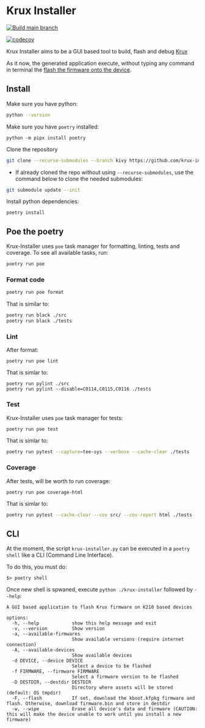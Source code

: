 # Krux Installer

[![Build main branch](https://github.com/selfcustody/krux-installer/actions/workflows/build.yml/badge.svg?branch=main)](https://github.com/selfcustody/krux-installer/actions/workflows/build.yml)

[![codecov](https://codecov.io/gh/qlrd/krux-installer/tree/kivy/graph/badge.svg?token=KD41H20MYS)](https://codecov.io/gh/qlrd/krux-installer)

Krux Installer aims to be a GUI based tool to build,
flash and debug [Krux](https://github.com/selfcustody/krux)

As it now, the generated application execute, without typing any
command in terminal the [flash the firmware onto the device](https://selfcustody.github.io/krux/getting-started/installing/#flash-the-firmware-onto-the-device).


## Install

Make sure you have python:

```bash
python --version
```

Make sure you have `poetry` installed:

```b̀ash
python -m pipx install poetry
````

Clone the repository
```bash
git clone --recurse-submodules --branch kivy https://github.com/krux-installer.git
```

* If already cloned the repo without using `--recurse-submodules`, use the command below to clone the needed submodules:
```bash
git submodule update --init
```

Install python dependencies:

```b̀ash
poetry install
```

## Poe the poetry

Krux-Installer uses `poe` task manager for formatting, linting,
tests and coverage. To see all available tasks, run:

```bash
poetry run poe
```


### Format code

```bash
poetry run poe format
```

That is similar to:

```bash
poetry run black ./src
poetry run black ./tests
```

### Lint

After format:

```
poetry run poe lint
```

That is simlar to:

```
poetry run pylint ./src
poetry run pylint --disable=C0114,C0115,C0116 ./tests
```

### Test

Krux-Installer uses `poe` task manager for tests:

```bash
poetry run poe test
```

That is simlar to:

```bash
poetry run pytest --capture=tee-sys --verbose --cache-clear ./tests
```

### Coverage

After tests, will be worth to run coverage:

```
poetry run poe coverage-html
```

That is simlar to:

```bash
poetry run pytest --cache-clear --cov src/ --cov-report html ./tests
```

## CLI

At the moment, the script `krux-installer.py` can be executed in a `poetry shell` like a CLI (Command Line Interface).

To do this, you must do:

```
$> poetry shell
```

Once new shell is spwaned, execute `python ./krux-installer` followed by `--help`:

```
A GUI based application to flash Krux firmware on K210 based devices

options:
  -h, --help            show this help message and exit
  -v, --version         Show version
  -a, --available-firmwares
                        Show available versions (require internet connection)
  -A, --available-devices
                        Show available devices
  -d DEVICE, --device DEVICE
                        Select a device to be flashed
  -f FIRMWARE, --firmware FIRMWARE
                        Select a firmware version to be flashed
  -D DESTDIR, --destdir DESTDIR
                        Directory where assets will be stored (default: OS tmpdir)
  -F, --flash           If set, download the kboot.kfpkg firmware and flash. Otherwise, download firmware.bin and store in destdir
  -w, --wipe            Erase all device's data and firmware (CAUTION: this will make the device unable to work until you install a new firmware)
```
